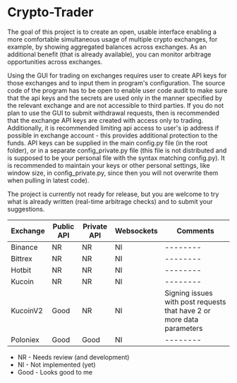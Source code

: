 # Crypto-Trader

The goal of this project is to create an open, usable interface enabling a more
comfortable simultaneous usage of multiple crypto exchanges, for example, by
showing aggregated balances across exchanges. As an additional benefit (that is
already available), you can monitor arbitrage opportunities across exchanges.

Using the GUI for trading on exchanges requires user to create API keys for
those exchanges and to input them in program's configuration. The source code of
the program has to be open to enable user code audit to make sure that the api
keys and the secrets are used only in the manner specified by the relevant
exchange and are not accessible to third parties. If you do not plan to use the
GUI to submit withdrawal requests, then is recommended that the exchange API
keys are created with access only to trading. Additionally, it is recommended
limiting api access to user's ip address if possible in exchange account - this
provides additional protection to the funds. API keys can be supplied in the
main config.py file (in the root folder), or in a separate config_private.py
file (this file is not distributed and is supposed to be your personal file with
the syntax matching config.py). It is recommended to maintain your keys or other
personal settings, like window size, in config_private.py, since then you will
not overwrite them when pulling in latest code).

The project is currently not ready for release, but you are welcome to try what
is already written (real-time arbitrage checks) and to submit your suggestions.

| Exchange | Public API | Private API | Websockets | Comments |
| -------- | ---------- | ----------- | ---------- | -------- |
| Binance  | NR         | NR          | NI         | -------- |
| Bittrex  | NR         | NR          | NI         | -------- |
| Hotbit   | NR         | NR          | NI         | -------- |
| Kucoin   | NR         | NR          | NI         | -------- |
| KucoinV2 | Good       | NR          | NI         | Signing issues with post requests that have 2 or more data parameters |
| Poloniex | Good       | Good        | NI         | -------- |

- NR - Needs review (and development)
- NI - Not implemented (yet)
- Good - Looks good to me
